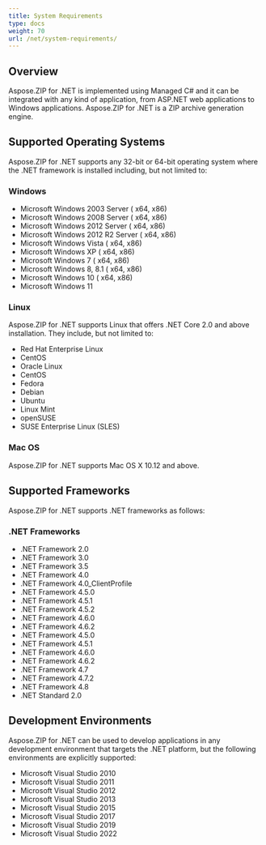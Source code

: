 ```yaml
---
title: System Requirements
type: docs
weight: 70
url: /net/system-requirements/
---
```


## **Overview**
Aspose.ZIP for .NET is implemented using Managed C# and it can be integrated with any kind of application, from ASP.NET web applications to Windows applications. Aspose.ZIP for .NET is a ZIP archive generation engine.
## **Supported Operating Systems**
Aspose.ZIP for .NET supports any 32-bit or 64-bit operating system where the .NET framework is installed including, but not limited to:
### **Windows**
- Microsoft Windows 2003 Server ( x64, x86)
- Microsoft Windows 2008 Server ( x64, x86)
- Microsoft Windows 2012 Server ( x64, x86)
- Microsoft Windows 2012 R2 Server ( x64, x86)
- Microsoft Windows Vista ( x64, x86)
- Microsoft Windows XP ( x64, x86)
- Microsoft Windows 7 ( x64, x86)
- Microsoft Windows 8, 8.1 ( x64, x86)
- Microsoft Windows 10 ( x64, x86)
- Microsoft Windows 11
### **Linux**
Aspose.ZIP for .NET supports Linux that offers .NET Core 2.0 and above installation. They include, but not limited to:
- Red Hat Enterprise Linux
- CentOS
- Oracle Linux
- CentOS
- Fedora
- Debian
- Ubuntu
- Linux Mint
- openSUSE
- SUSE Enterprise Linux (SLES)
### **Mac OS**
Aspose.ZIP for .NET supports Mac OS X 10.12 and above.
## **Supported Frameworks**
Aspose.ZIP for .NET supports .NET frameworks as follows:
### **.NET Frameworks**
- .NET Framework 2.0
- .NET Framework 3.0
- .NET Framework 3.5
- .NET Framework 4.0
- .NET Framework 4.0_ClientProfile
- .NET Framework 4.5.0
- .NET Framework 4.5.1
- .NET Framework 4.5.2
- .NET Framework 4.6.0
- .NET Framework 4.6.2
- .NET Framework 4.5.0
- .NET Framework 4.5.1
- .NET Framework 4.6.0
- .NET Framework 4.6.2
- .NET Framework 4.7
- .NET Framework 4.7.2
- .NET Framework 4.8
- .NET Standard 2.0 
## **Development Environments**
Aspose.ZIP for .NET can be used to develop applications in any development environment that targets the .NET platform, but the following environments are explicitly supported:

- Microsoft Visual Studio 2010
- Microsoft Visual Studio 2011
- Microsoft Visual Studio 2012
- Microsoft Visual Studio 2013
- Microsoft Visual Studio 2015
- Microsoft Visual Studio 2017
- Microsoft Visual Studio 2019
- Microsoft Visual Studio 2022